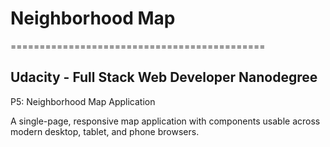 # Neighborhood Map

============================================

Udacity - Full Stack Web Developer Nanodegree
---------------------------------------------
P5: Neighborhood Map Application

A single-page, responsive map application with components usable across modern desktop, tablet, and phone browsers.
